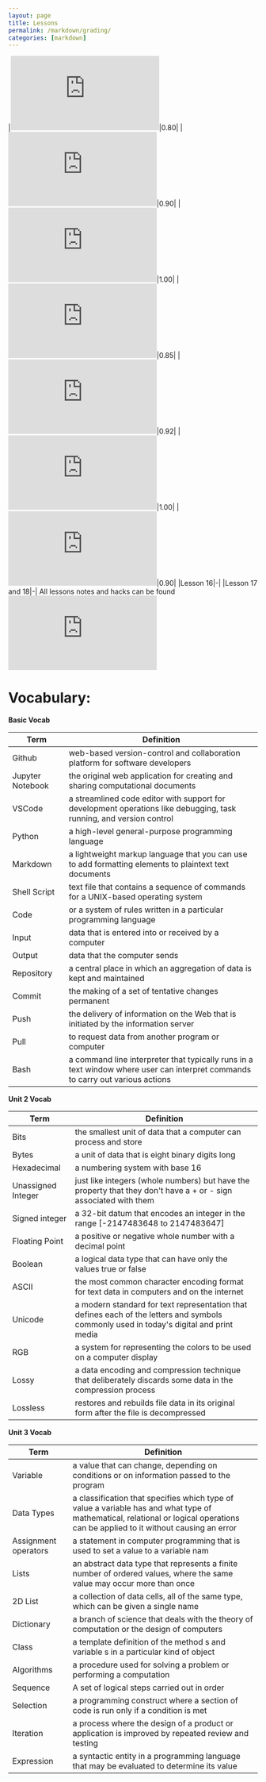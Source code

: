```yaml
---
layout: page
title: Lessons 
permalink: /markdown/grading/
categories: [markdown]
---
```


|![Lesson 1 and 2](https://paravsalaniwal.github.io/firstrepo/2022/11/29/LessonHacks.html#Lessons-1-and-2)|0.80|
|![Lesson 3 and 4](https://paravsalaniwal.github.io/firstrepo/2022/11/29/LessonHacks.html#Lessons-3-and-4)|0.90|
|![Lesson 5-7](https://paravsalaniwal.github.io/firstrepo/2022/11/29/LessonHacks.html#Lessons-5,-6,-and-7)|1.00|
|![Lesson 8 and 10](https://paravsalaniwal.github.io/firstrepo/2022/11/29/LessonHacks.html#Lessons-8-and-10)|0.85|
|![Lesson 9 and 11](https://paravsalaniwal.github.io/firstrepo/2022/11/29/LessonHacks.html#Lessons-9-and-11)|0.92|
|![Lesson 12 and 13](https://paravsalaniwal.github.io/firstrepo/2022/11/29/LessonHacks.html#Lessons-12-and-13)|1.00|
|![Lesson 14 and 15](https://paravsalaniwal.github.io/firstrepo/2022/11/29/LessonHacks.html#Lessons-14-and-15)|0.90|
|Lesson 16|-|
|Lesson 17 and 18|-|
All lessons notes and hacks can be found ![here](https://paravsalaniwal.github.io/firstrepo/2022/11/29/LessonHacks.html)

# Vocabulary:

**Basic Vocab**

| **Term** | **Definition** |
|-|-|
| Github | web-based version-control and collaboration platform for software developers |
| Jupyter Notebook | the original web application for creating and sharing computational documents |
| VSCode | a streamlined code editor with support for development operations like debugging, task running, and version control |
| Python | a high-level general-purpose programming language |
| Markdown | a lightweight markup language that you can use to add formatting elements to plaintext text documents |
| Shell Script | text file that contains a sequence of commands for a UNIX-based operating system |
| Code |  or a system of rules written in a particular programming language |
| Input | data that is entered into or received by a computer |
| Output | data that the computer sends |
| Repository | a central place in which an aggregation of data is kept and maintained |
| Commit | the making of a set of tentative changes permanent |
| Push | the delivery of information on the Web that is initiated by the information server |
| Pull | to request data from another program or computer |
| Bash | a command line interpreter that typically runs in a text window where user can interpret commands to carry out various actions |


**Unit 2 Vocab**

| **Term** | **Definition** |
|-|-|
| Bits | the smallest unit of data that a computer can process and store |
| Bytes | a unit of data that is eight binary digits long |
| Hexadecimal | a numbering system with base 16 |
| Unassigned Integer | just like integers (whole numbers) but have the property that they don't have a + or - sign associated with them |
| Signed integer | a 32-bit datum that encodes an integer in the range [-2147483648 to 2147483647] |
| Floating Point | a positive or negative whole number with a decimal point |
| Boolean | a logical data type that can have only the values true or false |
| ASCII | the most common character encoding format for text data in computers and on the internet |
| Unicode | a modern standard for text representation that defines each of the letters and symbols commonly used in today's digital and print media |
| RGB | a system for representing the colors to be used on a computer display |
| Lossy | a data encoding and compression technique that deliberately discards some data in the compression process |
| Lossless | restores and rebuilds file data in its original form after the file is decompressed |


**Unit 3 Vocab**

| **Term** | **Definition** |
|-|-|
| Variable | a value that can change, depending on conditions or on information passed to the program |
| Data Types | a classification that specifies which type of value a variable has and what type of mathematical, relational or logical operations can be applied to it without causing an error |
| Assignment operators | a statement in computer programming that is used to set a value to a variable nam |
| Lists | an abstract data type that represents a finite number of ordered values, where the same value may occur more than once |
| 2D List | a collection of data cells, all of the same type, which can be given a single name |
| Dictionary | a branch of science that deals with the theory of computation or the design of computers |
| Class | a template definition of the method s and variable s in a particular kind of object |
| Algorithms | a procedure used for solving a problem or performing a computation |
| Sequence | A set of logical steps carried out in order |
| Selection | a programming construct where a section of code is run only if a condition is met |
| Iteration | a process where the design of a product or application is improved by repeated review and testing |
| Expression | a syntactic entity in a programming language that may be evaluated to determine its value |
